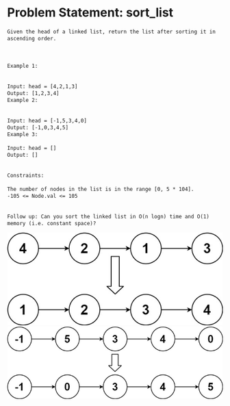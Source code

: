 # Problem Statement: sort_list
```
Given the head of a linked list, return the list after sorting it in ascending order.



Example 1:


Input: head = [4,2,1,3]
Output: [1,2,3,4]
Example 2:


Input: head = [-1,5,3,4,0]
Output: [-1,0,3,4,5]
Example 3:

Input: head = []
Output: []


Constraints:

The number of nodes in the list is in the range [0, 5 * 104].
-105 <= Node.val <= 105


Follow up: Can you sort the linked list in O(n logn) time and O(1) memory (i.e. constant space)?

```
![alt text](image.png)
![alt text](image-1.png)
